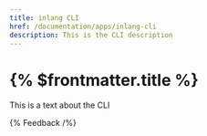```yaml
---
title: inlang CLI
href: /documentation/apps/inlang-cli
description: This is the CLI description
---
```


# {% $frontmatter.title %}

This is a text about the CLI

{% Feedback /%}
